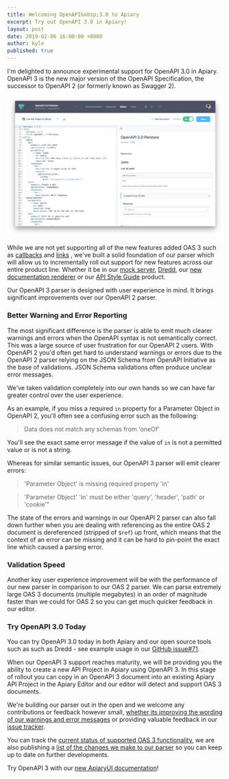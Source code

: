 ```yaml
---
title: Welcoming OpenAPI&nbsp;3.0 to Apiary
excerpt: Try out OpenAPI 3.0 in Apiary!
layout: post
date: 2019-02-06 16:00:00 +0000
author: kyle
published: true
---
```


I'm delighted to announce experimental support for OpenAPI 3.0 in Apiary.
OpenAPI 3 is the new major version of the OpenAPI Specification, the successor
to OpenAPI 2 (or formerly known as Swagger 2).

[<img width="640" src="/images/2019-02-06-Petstore.jpg" alt="OpenAPI 3.0 in Apiary" />](https://oaspetstore.docs.apiary.io/)

While we are not yet supporting all of the new features added OAS 3 such as
[callbacks](https://github.com/OAI/OpenAPI-Specification/blob/master/versions/3.0.0.md#callbackObject)
and
[links](https://github.com/OAI/OpenAPI-Specification/blob/master/versions/3.0.0.md#linkObject)
, we've built a solid foundation of our parser which will allow us to
incrementally roll out support for new features across our entire product line.
Whether it be in our [mock server](https://help.apiary.io/tools/mock-server/),
[Dredd](https://dredd.org/en/latest/), our [new documentation
renderer](https://blog.apiary.io/ApiaryUI) or our [API Style
Guide](https://help.apiary.io/tools/style-guide/) product.

Our OpenAPI 3 parser is designed with user experience in mind. It brings
significant improvements over our OpenAPI 2 parser.

### Better Warning and Error Reporting

The most significant difference is the parser is able to emit much clearer
warnings and errors when the OpenAPI syntax is not semantically correct. This
was a large source of user frustration for our OpenAPI 2 users. With OpenAPI 2
you'd often get hard to understand warnings or errors due to the OpenAPI 2
parser relying on the JSON Schema from OpenAPI Initiative as the base of
validations. JSON Schema validations often produce unclear error messages.

We've taken validation completely into our own hands so we can have far greater
control over the user experience.

As an example, if you miss a required `in` property for a Parameter Object in
OpenAPI 2, you'll often see a confusing error such as the following:

> Data does not match any schemas from 'oneOf'

You'll see the exact same error message if the value of `in` is not a permitted
value or is not a string.

Whereas for similar semantic issues, our OpenAPI 3 parser will emit clearer
errors:

> 'Parameter Object' is missing required property 'in'

> 'Parameter Object' 'in' must be either 'query', 'header', 'path' or 'cookie'"

The state of the errors and warnings in our OpenAPI 2 parser can also fall down
further when you are dealing with referencing as the entire OAS 2 document is
dereferenced (stripped of `$ref`) up front, which means that the context of an
error can be missing and it can be hard to pin-point the exact line which
caused a parsing error.

### Validation Speed

Another key user experience improvement will be with the performance of our new
parser in comparison to our OAS 2 parser. We can parse extremely large OAS 3
documents (multiple megabytes) in an order of magnitude faster than we could
for OAS 2 so you can get much quicker feedback in our editor.

### Try OpenAPI 3.0 Today

You can try OpenAPI 3.0 today in both Apiary and our open source tools such as
such as Dredd - see example usage in our [GitHub
issue#71](https://github.com/apiaryio/api-elements.js/issues/71).

When our OpenAPI 3 support reaches maturity, we will be providing you the
ability to create a new API Project in Apiary using OpenAPI 3. In this stage of
rollout you can copy in an OpenAPI 3 document into an existing Apiary API
Project in the Apiary Editor and our editor will detect and support OAS 3
documents.

We're building our parser out in the open and we welcome any contributions or
feedback however small, [whether its improving the wording of our warnings and
error
messages](https://github.com/apiaryio/api-elements.js/blob/d8d8e292c5240918506fe75d075fbbe406b8d472/packages/fury-adapter-oas3-parser/lib/parser/annotations.js)
or providing valuable feedback in our [issue
tracker](https://github.com/apiaryio/api-elements.js/issues?q=is%3Aissue+is%3Aopen+sort%3Aupdated-desc+label%3Aopenapi3).

You can track the [current status of supported OAS 3
functionality](https://github.com/apiaryio/api-elements.js/blob/master/packages/fury-adapter-oas3-parser/STATUS.md),
we are also publishing a [list of the changes we make to our
parser](https://github.com/apiaryio/api-elements.js/blob/master/packages/fury-adapter-oas3-parser/CHANGELOG.md)
so you can keep up to date on further developments.

Try OpenAPI 3 with our [new ApiaryUI documentation](https://blog.apiary.io/ApiaryUI)!
